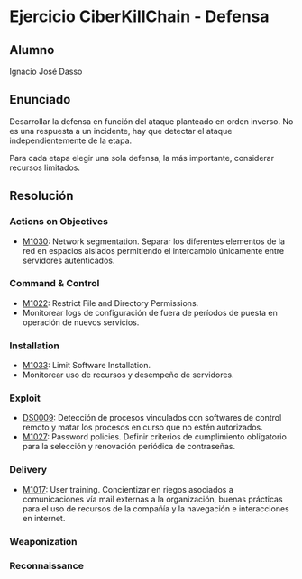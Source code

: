 # Ejercicio CiberKillChain - Defensa

## Alumno

Ignacio José Dasso  

## Enunciado

Desarrollar la defensa en función del ataque planteado en orden inverso. No es una respuesta a un incidente, hay que detectar el ataque independientemente de la etapa.

Para cada etapa elegir una sola defensa, la más importante, considerar recursos limitados.

## Resolución

### Actions on Objectives
* [M1030](https://attack.mitre.org/mitigations/M1030/): Network segmentation. Separar los diferentes elementos de la red en espacios aislados permitiendo el intercambio únicamente entre servidores autenticados.

### Command & Control
* [M1022](https://attack.mitre.org/mitigations/M1022/): Restrict File and Directory Permissions.
* Monitorear logs de configuración de fuera de períodos de puesta en operación de nuevos servicios.
  
### Installation  
* [M1033](https://attack.mitre.org/mitigations/M1033/): Limit Software Installation.
* Monitorear uso de recursos y desempeño de servidores.

### Exploit
* [DS0009](https://attack.mitre.org/datasources/DS0009/): Detección de procesos vinculados con softwares de control remoto y matar los procesos en curso que no estén autorizados.
* [M1027](https://attack.mitre.org/mitigations/M1027/): Password policies. Definir criterios de cumplimiento obligatorio para la selección y renovación periódica de contraseñas.

### Delivery
* [M1017](https://attack.mitre.org/mitigations/M1017/): User training. Concientizar en riegos asociados a comunicaciones vía mail externas a la organización, buenas prácticas para el uso de recursos de la compañía y la navegación e interacciones en internet.

### Weaponization

### Reconnaissance
